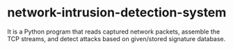 # network-intrusion-detection-system
It is a Python program that reads captured network packets, assemble the TCP streams, and detect attacks based on given/stored signature database. 
